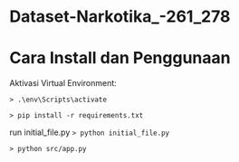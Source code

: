 # Dataset-Narkotika_-261_278

# Cara Install dan Penggunaan

Aktivasi Virtual Environment:

```> .\env\Scripts\activate```

```> pip install -r requirements.txt```

run initial_file.py
```> python initial_file.py```

```> python src/app.py```

